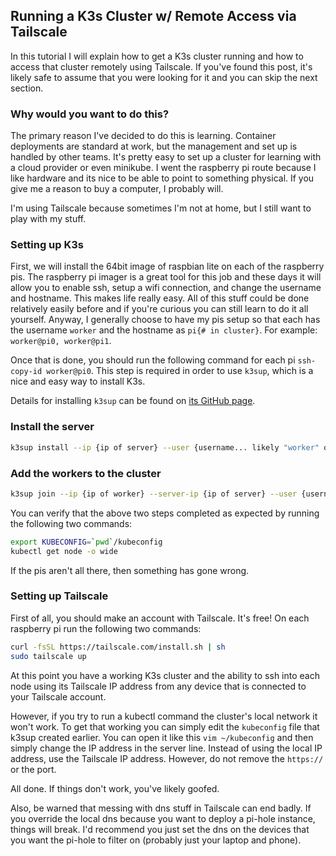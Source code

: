 ## Running a K3s Cluster w/ Remote Access via Tailscale
In this tutorial I will explain how to get a K3s cluster running and how to access that cluster remotely using Tailscale. If you've found this post, it's likely safe to assume that you were looking for it and you can skip the next section. 

### Why would you want to do this?
The primary reason I've decided to do this is learning. Container deployments are standard at work, but the management and set up is handled by other teams. It's pretty easy to set up a cluster for learning with a cloud provider or even minikube. I went the raspberry pi route because I like hardware and its nice to be able to point to something physical. If you give me a reason to buy a computer, I probably will. 

I'm using Tailscale because sometimes I'm not at home, but I still want to play with my stuff. 

### Setting up K3s
First, we will install the 64bit image of raspbian lite on each of the raspberry pis. The raspberry pi imager is a great tool for this job and these days it will allow you to enable ssh, setup a wifi connection, and change the username and hostname. This makes life really easy. All of this stuff could be done relatively easily before and if you're curious you can still learn to do it all yourself. Anyway, I generally choose to have my pis setup so that each has the username `worker` and the hostname as `pi{# in cluster}`. For example: `worker@pi0, worker@pi1`. 

Once that is done, you should run the following command for each pi `ssh-copy-id worker@pi0`. This step is required in order to use `k3sup`, which is a nice and easy way to install K3s.

Details for installing `k3sup` can be found on [its GitHub page](https://github.com/alexellis/k3sup). 

### Install the server
```bash
k3sup install --ip {ip of server} --user {username... likely "worker" or "master"}
```

### Add the workers to the cluster
```bash
k3sup join --ip {ip of worker} --server-ip {ip of server} --user {username of worker}
```

You can verify that the above two steps completed as expected by running the following two commands: 

```bash
export KUBECONFIG=`pwd`/kubeconfig
kubectl get node -o wide
```

If the pis aren't all there, then something has gone wrong. 

### Setting up Tailscale
First of all, you should make an account with Tailscale. It's free! On each raspberry pi run the following two commands: 

```bash
curl -fsSL https://tailscale.com/install.sh | sh
sudo tailscale up
```

At this point you have a working K3s cluster and the ability to ssh into each node using its Tailscale IP address from any device that is connected to your Tailscale account.

However, if you try to run a kubectl command the cluster's local network it won't work. To get that working you can simply edit the `kubeconfig` file that k3sup created earlier. You can open it like this `vim ~/kubeconfig` and then simply change the IP address in the server line. Instead of using the local IP address, use the Tailscale IP address. However, do not remove the `https://` or the port. 

All done. If things don't work, you've likely goofed. 

Also, be warned that messing with dns stuff in Tailscale can end badly. If you override the local dns because you want to deploy a pi-hole instance, things will break. I'd recommend you just set the dns on the devices that you want the pi-hole to filter on (probably just your laptop and phone). 



